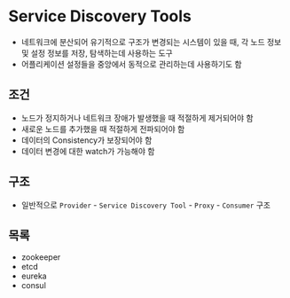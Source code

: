 # Service Discovery Tools

* 네트워크에 분산되어 유기적으로 구조가 변경되는 시스템이 있을 때, 각 노드 정보 및 설정 정보를 저장, 탐색하는데 사용하는 도구
* 어플리케이션 설정들을 중앙에서 동적으로 관리하는데 사용하기도 함

## 조건

* 노드가 정지하거나 네트워크 장애가 발생했을 때 적절하게 제거되어야 함
* 새로운 노드를 추가했을 때 적절하게 전파되어야 함
* 데이터의 Consistency가 보장되어야 함
* 데이터 변경에 대한 watch가 가능해야 함

## 구조

* 일반적으로 `Provider` - `Service Discovery Tool` - `Proxy` - `Consumer` 구조

## 목록

* zookeeper
* etcd
* eureka
* consul

